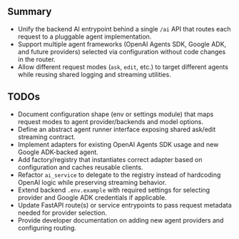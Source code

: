 ## Summary
- Unify the backend AI entrypoint behind a single `/ai` API that routes each request to a pluggable agent implementation.
- Support multiple agent frameworks (OpenAI Agents SDK, Google ADK, and future providers) selected via configuration without code changes in the router.
- Allow different request modes (`ask`, `edit`, etc.) to target different agents while reusing shared logging and streaming utilities.

## TODOs
- Document configuration shape (env or settings module) that maps request modes to agent provider/backends and model options.
- Define an abstract agent runner interface exposing shared ask/edit streaming contract.
- Implement adapters for existing OpenAI Agents SDK usage and new Google ADK-backed agent.
- Add factory/registry that instantiates correct adapter based on configuration and caches reusable clients.
- Refactor `ai_service` to delegate to the registry instead of hardcoding OpenAI logic while preserving streaming behavior.
- Extend backend `.env.example` with required settings for selecting provider and Google ADK credentials if applicable.
- Update FastAPI route(s) or service entrypoints to pass request metadata needed for provider selection.
- Provide developer documentation on adding new agent providers and configuring routing.
